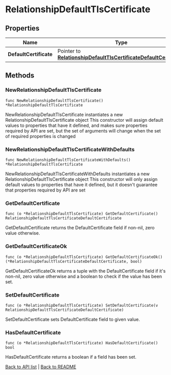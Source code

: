 # RelationshipDefaultTlsCertificate

## Properties

Name | Type | Description | Notes
------------ | ------------- | ------------- | -------------
**DefaultCertificate** | Pointer to [**RelationshipDefaultTlsCertificateDefaultCertificate**](RelationshipDefaultTlsCertificateDefaultCertificate.md) |  | [optional] 

## Methods

### NewRelationshipDefaultTlsCertificate

`func NewRelationshipDefaultTlsCertificate() *RelationshipDefaultTlsCertificate`

NewRelationshipDefaultTlsCertificate instantiates a new RelationshipDefaultTlsCertificate object
This constructor will assign default values to properties that have it defined,
and makes sure properties required by API are set, but the set of arguments
will change when the set of required properties is changed

### NewRelationshipDefaultTlsCertificateWithDefaults

`func NewRelationshipDefaultTlsCertificateWithDefaults() *RelationshipDefaultTlsCertificate`

NewRelationshipDefaultTlsCertificateWithDefaults instantiates a new RelationshipDefaultTlsCertificate object
This constructor will only assign default values to properties that have it defined,
but it doesn't guarantee that properties required by API are set

### GetDefaultCertificate

`func (o *RelationshipDefaultTlsCertificate) GetDefaultCertificate() RelationshipDefaultTlsCertificateDefaultCertificate`

GetDefaultCertificate returns the DefaultCertificate field if non-nil, zero value otherwise.

### GetDefaultCertificateOk

`func (o *RelationshipDefaultTlsCertificate) GetDefaultCertificateOk() (*RelationshipDefaultTlsCertificateDefaultCertificate, bool)`

GetDefaultCertificateOk returns a tuple with the DefaultCertificate field if it's non-nil, zero value otherwise
and a boolean to check if the value has been set.

### SetDefaultCertificate

`func (o *RelationshipDefaultTlsCertificate) SetDefaultCertificate(v RelationshipDefaultTlsCertificateDefaultCertificate)`

SetDefaultCertificate sets DefaultCertificate field to given value.

### HasDefaultCertificate

`func (o *RelationshipDefaultTlsCertificate) HasDefaultCertificate() bool`

HasDefaultCertificate returns a boolean if a field has been set.


[Back to API list](../README.md#documentation-for-api-endpoints) | [Back to README](../README.md)


